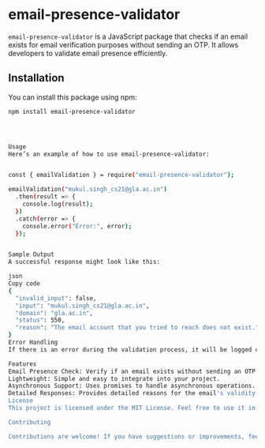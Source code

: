 # email-presence-validator

`email-presence-validator` is a JavaScript package that checks if an email exists for email verification purposes without sending an OTP. It allows developers to validate email presence efficiently.

## Installation

You can install this package using npm:

```bash
npm install email-presence-validator




Usage
Here’s an example of how to use email-presence-validator:


const { emailValidation } = require("email-presence-validator");

emailValidation("mukul.singh_cs21@gla.ac.in")
  .then(result => {
    console.log(result);
  })
  .catch(error => {
    console.error("Error:", error);
  });


Sample Output
A successful response might look like this:

json
Copy code
{
  "invalid_input": false,
  "input": "mukul.singh_cs21@gla.ac.in",
  "domain": "gla.ac.in",
  "status": 550,
  "reason": "The email account that you tried to reach does not exist."
}
Error Handling
If there is an error during the validation process, it will be logged or returned in the catch block.

Features
Email Presence Check: Verify if an email exists without sending an OTP.
Lightweight: Simple and easy to integrate into your project.
Asynchronous Support: Uses promises to handle asynchronous operations.
Detailed Responses: Provides detailed reasons for the email's validity or invalidity.
License
This project is licensed under the MIT License. Feel free to use it in your personal or commercial projects.

Contributing

Contributions are welcome! If you have suggestions or improvements, feel free to open a pull request or an issue on the GitHub repository.